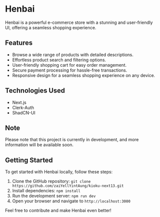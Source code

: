# Henbai

Henbai is a powerful e-commerce store with a stunning and user-friendly UI, offering a seamless shopping experience.

## Features

- Browse a wide range of products with detailed descriptions.
- Effortless product search and filtering options.
- User-friendly shopping cart for easy order management.
- Secure payment processing for hassle-free transactions.
- Responsive design for a seamless shopping experience on any device.

## Technologies Used

- Next.js
- Clerk-Auth
- ShadCN-UI

## Note

Please note that this project is currently in development, and more information will be available soon.

## Getting Started

To get started with Henbai locally, follow these steps:

1. Clone the GitHub repository: `git clone https://github.com/zaiYellYintAung/kioku-next13.git`
2. Install dependencies: `npm install`
3. Run the development server: `npm run dev`
4. Open your browser and navigate to `http://localhost:3000`

Feel free to contribute and make Henbai even better!
